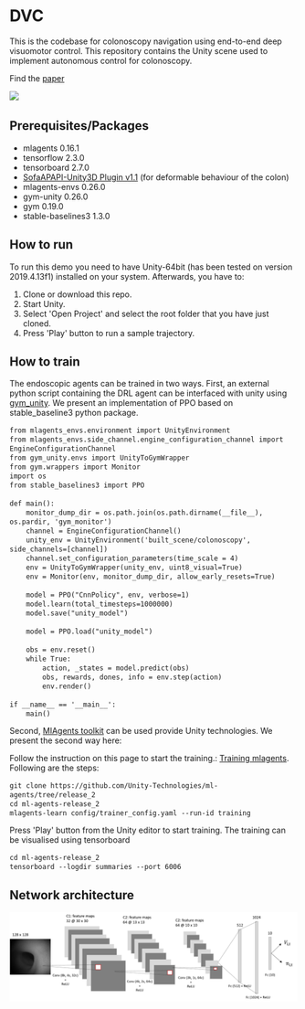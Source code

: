 # DVC
This is the codebase for colonoscopy navigation using end-to-end deep visuomotor control. This repository contains the Unity scene used to implement autonomous control for colonoscopy. 

Find the [paper](http://arxiv.org/abs/2206.15086)

<img src="images/video.gif" width="300"> 

## Prerequisites/Packages
- mlagents 0.16.1
- tensorflow 2.3.0
- tensorboard 2.7.0
- [SofaAPAPI-Unity3D Plugin v1.1](https://infinytech3d.com/sapapi-unity3d/) (for deformable behaviour of the colon)
- mlagents-envs 0.26.0
- gym-unity 0.26.0
- gym 0.19.0
- stable-baselines3 1.3.0

## How to run

To run this demo you need to have Unity-64bit (has been tested on version 2019.4.13f1) installed on your system.
Afterwards, you have to:
1. Clone or download this repo.
2. Start Unity.
3. Select 'Open Project' and select the root folder that you have just cloned.
4. Press 'Play' button to run a sample trajectory.

## How to train
The endoscopic agents can be trained in two ways. First, an external python script containing the DRL agent can be interfaced with unity using [gym_unity](https://github.com/Unity-Technologies/ml-agents/blob/main/gym-unity/README.md). We present an implementation of PPO based on stable_baseline3 python package.
```
from mlagents_envs.environment import UnityEnvironment
from mlagents_envs.side_channel.engine_configuration_channel import EngineConfigurationChannel
from gym_unity.envs import UnityToGymWrapper
from gym.wrappers import Monitor
import os
from stable_baselines3 import PPO

def main():
    monitor_dump_dir = os.path.join(os.path.dirname(__file__), os.pardir, 'gym_monitor')
    channel = EngineConfigurationChannel()
    unity_env = UnityEnvironment('built_scene/colonoscopy', side_channels=[channel])
    channel.set_configuration_parameters(time_scale = 4)
    env = UnityToGymWrapper(unity_env, uint8_visual=True)
    env = Monitor(env, monitor_dump_dir, allow_early_resets=True)

    model = PPO("CnnPolicy", env, verbose=1)
    model.learn(total_timesteps=1000000)
    model.save("unity_model")
    
    model = PPO.load("unity_model")

    obs = env.reset()
    while True:
        action, _states = model.predict(obs)
        obs, rewards, dones, info = env.step(action)
        env.render()

if __name__ == '__main__':
    main()
```


Second, [MlAgents toolkit](https://github.com/Unity-Technologies/ml-agents) can be used provide Unity technologies. We present the second way here:

Follow the instruction on this page to start the training.: [Training mlagents](https://github.com/Unity-Technologies/ml-agents/blob/release_2_docs/docs/Training-ML-Agents.md). Following are the steps:
```
git clone https://github.com/Unity-Technologies/ml-agents/tree/release_2
cd ml-agents-release_2
mlagents-learn config/trainer_config.yaml --run-id training
```
Press 'Play' button from the Unity editor to start training.
The training can be visualised using tensorboard
```
cd ml-agents-release_2
tensorboard --logdir summaries --port 6006
```

## Network architecture
<img src="images/conv.png"> 
